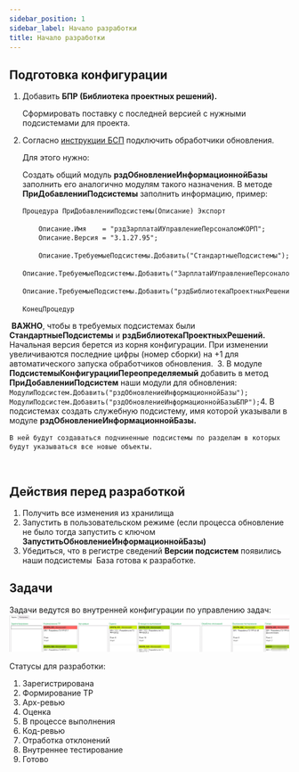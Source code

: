 ```yaml
---
sidebar_position: 1
sidebar_label: Начало разработки
title: Начало разработки
---
```

## Подготовка конфигурации
1. Добавить **БПР (Библиотека проектных решений).** 

    Сформировать поставку с последней версией с нужными подсистемами для проекта.
​
2. Согласно [инструкции БСП](https://its.1c.ru/db/bsp319doc#content:4:hdoc:issogl3_%D0%BF%D0%BE%D0%B4%D0%BA%D0%BB%D1%8E%D1%87%D0%B5%D0%BD%D0%B8%D0%B5_%D0%BE%D0%B1%D1%80%D0%B0%D0%B1%D0%BE%D1%82%D1%87%D0%B8%D0%BA%D0%BE%D0%B2_%D0%BE%D0%B1%D0%BD%D0%BE%D0%B2%D0%BB%D0%B5%D0%BD%D0%B8%D1%8F_%D0%B2_%D0%B4%D0%BE%D1%80%D0%B0%D0%B1%D0%BE%D1%82%D0%B0%D0%BD%D0%BD%D1%8B%D1%85_%D0%BA%D0%BE%D0%BD%D1%84%D0%B8%D0%B3%D1%83%D1%80%D0%B0%D1%86%D0%B8%D1%8F%D1%85) подключить обработчики обновления. 

    Для этого нужно:

    Создать общий модуль **рздОбновлениеИнформационнойБазы** заполнить его аналогично модулям такого назначения. В методе **ПриДобавленииПодсистемы** заполнить информацию, пример:
​
    ```
    Процедура ПриДобавленииПодсистемы(Описание) Экспорт
        
        Описание.Имя    = "рздЗарплатаИУправлениеПерсоналомКОРП";
        Описание.Версия = "3.1.27.95";
        
        Описание.ТребуемыеПодсистемы.Добавить("СтандартныеПодсистемы");
        Описание.ТребуемыеПодсистемы.Добавить("ЗарплатаИУправлениеПерсоналомКОРП");
        Описание.ТребуемыеПодсистемы.Добавить("рздБиблиотекаПроектныхРешений");
        
    КонецПроцедур
    ```
​
    **ВАЖНО**, чтобы в требуемых подсистемах были **СтандартныеПодсистемы** и **рздБиблиотекаПроектныхРешений.** Начальная версия берется из корня конфигурации. При изменении увеличиваются последние цифры (номер сборки) на +1 для автоматического запуска обработчиков обновления.
​
3. В модуле **ПодсистемыКонфигурацииПереопределяемый** добавить в метод **ПриДобавленииПодсистем** наши модули для обновления:
​
    ```
    МодулиПодсистем.Добавить("рздОбновлениеИнформационнойБазы");
    МодулиПодсистем.Добавить("рздОбновлениеИнформационнойБазыБПР");
    ```
​
4. В подсистемах создать служебную подсистему, имя которой указывали в модуле **рздОбновлениеИнформационнойБазы.**

    В ней будут создаваться подчиненные подсистемы по разделам в которых будут указываться все новые объекты.
​
## Действия перед разработкой
1. Получить все изменения из хранилища
​
2. Запустить в пользовательском режиме (если процесса обновление не было тогда запустить с ключом **ЗапуститьОбновлениеИнформационнойБазы)**
​
3. Убедиться, что в регистре сведений **Версии подсистем** появились наши подсистемы
​
База готова к разработке.
## Задачи
Задачи ведутся во внутренней конфигурации по управлению задач:
![image.png](./img/kanban.png)

Статусы для разработки:

1. Зарегистрирована
2. Формирование ТР
3. Арх-ревью
4. Оценка
5. В процессе выполнения
6. Код-ревью
7. Отработка отклонений
8. Внутреннее тестирование
9. Готово